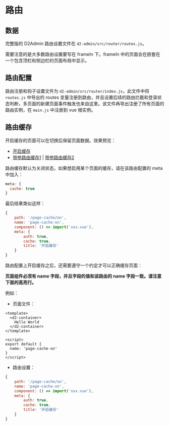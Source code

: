 # 路由

## 数据

完整版的 D2Admin 路由设置文件在 `d2-admin/src/router/routes.js`。

需要注意的是大多数路由设置要写在 frameIn 下。frameIn 中的页面会在嵌套在一个包含顶栏和侧边栏的页面布局中显示。

## 路由配置

路由注册和钩子设置文件为 `d2-admin/src/router/index.js`，此文件中将 `routes.js` 中导出的 routes 变量注册到路由，并且设置后续的路由拦截和登录状态判断，多页面的新建页面事件触发也来自这里。该文件再导出注册了所有页面的路由实例，在 `main.js` 中注册到 vue 根实例。

## 路由缓存

开启缓存的页面可以在切换后保留页面数据。效果预览：

* [开启缓存](https://d2.pub/d2-admin/preview/#/demo/playground/page-cache/on)
* [带参路由缓存1](https://d2.pub/d2-admin/preview/#/demo/playground/page-cache/params/1) | [带参路由缓存2](https://d2.pub/d2-admin/preview/#/demo/playground/page-cache/params/2)

路由缓存默认为关闭状态，如果想启用某个页面的缓存，请在该路由配置的 meta 中加入：

``` js {2}
meta: {
  cache: true
}
```

最后结果类似这样：

``` js {7}
{
	path: '/page-cache/on',
	name: 'page-cache-on',
	component: () => import('xxx.vue'),
	meta: {
		auth: true,
		cache: true,
		title: '开启缓存'
	}
}
```

路由配置上开启缓存之后，还需要遵守一个约定才可以正确缓存页面：

**页面组件必须有 name 字段，并且字段的值和该路由的 name 字段一致。请注意下面的高亮行。**

例如：

* 页面文件：

``` vue {9}
<template>
  <d2-container>
    Hello World
  </d2-container>
</template>

<script>
export default {
  name: 'page-cache-on'
}
</script>
```

* 路由设置：

``` js {3}
{
	path: '/page-cache/on',
	name: 'page-cache-on',
	component: () => import('xxx.vue'),
	meta: {
		auth: true,
		cache: true,
		title: '开启缓存'
	}
}
```
